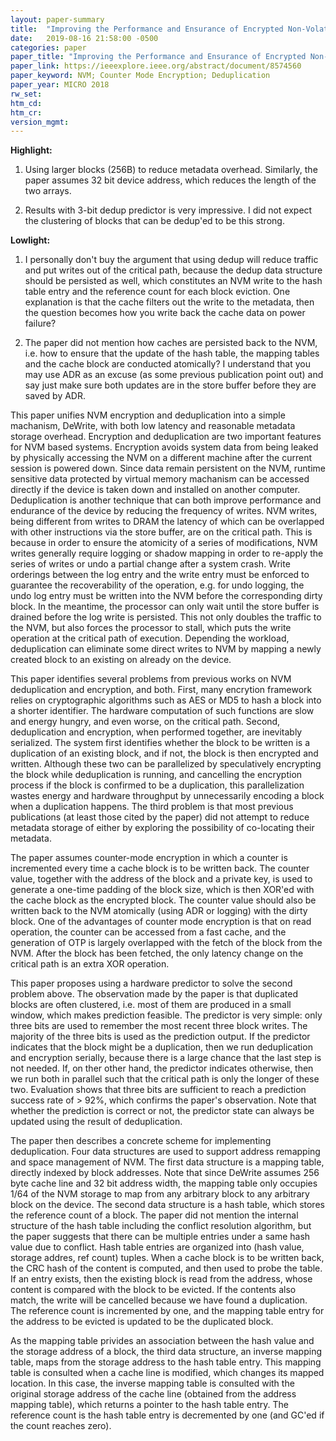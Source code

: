 ```yaml
---
layout: paper-summary
title:  "Improving the Performance and Ensurance of Encrypted Non-Volatile Main Memory through Deduplicated Writes"
date:   2019-08-16 21:58:00 -0500
categories: paper
paper_title: "Improving the Performance and Ensurance of Encrypted Non-Volatile Main Memory through Deduplicated Writes"
paper_link: https://ieeexplore.ieee.org/abstract/document/8574560
paper_keyword: NVM; Counter Mode Encryption; Deduplication
paper_year: MICRO 2018
rw_set: 
htm_cd: 
htm_cr: 
version_mgmt: 
---
```


**Highlight:**

1. Using larger blocks (256B) to reduce metadata overhead. Similarly, the paper assumes 32 bit device address, which reduces
   the length of the two arrays.

2. Results with 3-bit dedup predictor is very impressive. I did not expect the clustering of blocks that can be dedup'ed 
   to be this strong.

**Lowlight:**

1. I personally don't buy the argument that using dedup will reduce traffic and put writes out of the critical path,
   because the dedup data structure should be persisted as well, which constitutes an NVM write to the hash table entry 
   and the reference count for each block eviction. One explanation is that the cache filters out the write to the metadata,
   then the question becomes how you write back the cache data on power failure?

2. The paper did not mention how caches are persisted back to the NVM, i.e. how to ensure that the update of the 
   hash table, the mapping tables and the cache block are conducted atomically? I understand that you may use 
   ADR as an excuse (as some previous publication point out) and say just make sure both updates are in the store 
   buffer before they are saved by ADR.

This paper unifies NVM encryption and deduplication into a simple machanism, DeWrite, with both low latency and reasonable 
metadata storage overhead. Encryption and deduplication are two important features for NVM based systems. Encryption avoids 
system data from being leaked by physically accessing the NVM on a different machine after the current session is powered 
down. Since data remain persistent on the NVM, runtime sensitive data protected by virtual memory machanism can be accessed 
directly if the device is taken down and installed on another computer. Deduplication is another technique that can both improve 
performance and endurance of the device by reducing the frequency of writes. NVM writes, being different from writes to DRAM
the latency of which can be overlapped with other instructions via the store buffer, are on the critical path. This is 
because in order to ensure the atomicity of a series of modifications, NVM writes generally require logging or shadow mapping
in order to re-apply the series of writes or undo a partial change after a system crash. Write orderings between the log entry
and the write entry must be enforced to guarantee the recoverability of the operation, e.g. for undo logging, the undo log entry
must be written into the NVM before the corresponding dirty block. In the meantime, the processor can only wait until the 
store buffer is drained before the log write is persisted. This not only doubles the traffic to the NVM, but also forces 
the processor to stall, which puts the write operation at the critical path of execution. Depending the workload, deduplication 
can eliminate some direct writes to NVM by mapping a newly created block to an existing on already on the device.

This paper identifies several problems from previous works on NVM deduplication and encryption, and both. First, many
encrytion framework relies on cryptographic algorithms such as AES or MD5 to hash a block into a shorter identifier. The 
hardware computation of such functions are slow and energy hungry, and even worse, on the critical path. Second, deduplication
and encryption, when performed together, are inevitably serialized. The system first identifies whether the block to be written
is a duplication of an existing block, and if not, the block is then encrypted and written. Although these two can be parallelized
by speculatively encrypting the block while deduplication is running, and cancelling the encryption process if the block
is confirmed to be a duplication, this parallelization wastes energy and hardware throughput by unnecessarily encoding 
a block when a duplication happens. The third problem is that most previous publications (at least those cited by the paper)
did not attempt to reduce metadata storage of either by exploring the possibility of co-locating their metadata.

The paper assumes counter-mode encryption in which a counter is incremented every time a cache block is to be written back.
The counter value, together with the address of the block and a private key, is used to generate a one-time padding of the 
block size, which is then XOR'ed with the cache block as the encrypted block. The counter value should also be written back
to the NVM atomically (using ADR or logging) with the dirty block. One of the advantages of counter mode encryption is that
on read operation, the counter can be accessed from a fast cache, and the generation of OTP is largely overlapped with 
the fetch of the block from the NVM. After the block has been fetched, the only latency change on the critical path is
an extra XOR operation.

This paper proposes using a hardware predictor to solve the second problem above. The observation made by the paper is 
that duplicated blocks are often clustered, i.e. most of them are produced in a small window, which makes prediction 
feasible. The predictor is very simple: only three bits are used to remember the most recent three block writes. 
The majority of the three bits is used as the prediction output. If the predictor indicates that the block might be 
a duplication, then we run deduplication and encryption serially, because there is a large chance that the last step
is not needed. If, on ther other hand, the predictor indicates otherwise, then we run both in parallel such that the 
critical path is only the longer of these two. Evaluation shows that three bits are sufficient to reach a prediction
success rate of > 92%, which confirms the paper's observation. Note that whether the prediction is correct or not,
the predictor state can always be updated using the result of deduplication. 

The paper then describes a concrete scheme for implementing deduplication. Four data structures are used to support
address remapping and space management of NVM. The first data structure is a mapping table, directly indexed by block 
addresses. Note that since DeWrite assumes 256 byte cache line and 32 bit address width, the mapping table only occupies 1/64
of the NVM storage to map from any arbitrary block to any arbitrary block on the device. The second data structure is a 
hash table, which stores the reference count of a block. The paper did not mention the internal structure of the hash
table including the conflict resolution algorithm, but the paper suggests that there can be multiple entries under a
same hash value due to conflict. Hash table entries are organized into (hash value, storage addres, ref count) tuples. 
When a cache block is to be written back, the CRC hash of the content is computed, and then used to probe the table. 
If an entry exists, then the existing block is read from the address, whose content is compared with the block to be evicted.
If the contents also match, the write will be cancelled because we have found a duplication. The reference count is incremented
by one, and the mapping table entry for the address to be evicted is updated to be the duplicated block. 

As the mapping table privides an association between the hash value and the storage address of a block, the third data
structure, an inverse mapping table, maps from the storage address to the hash table entry. This mapping table is 
consulted when a cache line is modified, which changes its mapped location. In this case, the inverse mapping table is 
consulted with the original storage address of the cache line (obtained from the address mapping table), which returns 
a pointer to the hash table entry. The reference count is the hash table entry is decremented by one (and GC'ed if 
the count reaches zero).